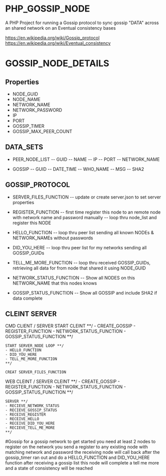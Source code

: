 # PHP_GOSSIP_NODE
A PHP Project for running a Gossip protocol to sync gossip "DATA" across an shared network  on an Eventual consistency bases

https://en.wikipedia.org/wiki/Gossip_protocol
https://en.wikipedia.org/wiki/Eventual_consistency

# GOSSIP_NODE_DETAILS
## Properties
- NODE_GUID
- NODE_NAME
- NETWORK_NAME
- NETWORK_PASSWORD
- IP
- PORT
- GOSSIP_TIMER
- GOSSIP_MAX_PEER_COUNT

## DATA_SETS
- PEER_NODE_LIST
-- GUID
-- NAME
-- IP
-- PORT
-- NETWORK_NAME

- GOSSIP
-- GUID
-- DATE_TIME
-- WHO_NAME
-- MSG
-- SHA2

## GOSSIP_PROTOCOL
- SERVER_FILES_FUNCTION
-- update or create server.json to set server properties

- REGISTER_FUNCTION
-- first time register this node to an remote node with network name and password manually
-- loop thru node_list and register this NODE

- HELLO_FUNCTION
-- loop thru peer list sending all known NODEs & NETWORK_NAMEs without passwords

- DID_YOU_HERE
-- loop thru peer list for my networks sending all GOSSIP_GUIDs

- TELL_ME_MORE_FUNCTION
-- loop thru received GOSSIP_GUIDs, retrieving all data for from node that shared it using NODE_GUID

- NETWORK_STATUS_FUNCTION
-- Show all NODES on this NETWORK_NAME that this nodes knows

- GOSSIP_STATUS_FUNCTION
-- Show all GOSSIP and include SHA2 if data complete


## CLEINT SERVER
CMD CLIENT / SERVER
	START CLEINT **/
	- CREATE_GOSSIP
	- REGISTER_FUNCTION
	- NETWORK_STATUS_FUNCTION
	- GOSSIP_STATUS_FUNCTION
	**/
	
	START SERVER_NODE LOOP **/
	- HELLO_FUNCTION
	- DID_YOU_HERE
	- TELL_ME_MORE_FUNCTION
	**/
	
	CREAT SERVER_FILES_FUNCTION
	
WEB CLEINT / SERVER
	CLEINT **/
	- CREATE_GOSSIP
	- REGISTER_FUNCTION
	- NETWORK_STATUS_FUNCTION
	- GOSSIP_STATUS_FUNCTION
	**/
	
	SERVER **/
	- RECIEVE_NETWORK_STATUS
	- RECIEVE_GOSSIP_STATUS
	- RECEIVE_REGISTER
	- RECEIVE_HELLO
	- RECEIVE_DID_YOU_HERE
	- RECIEVE_TELL_ME_MORE
	**/

#Gossip
for a gossip network to get started you need at least 2 nodes
to register on the network you send a register to any existing node with matching network and password
the receiving node will call back after the gossip_timer ran out and do a HELLO_FUNCTION and DID_YOU_HERE function
after receiving a gossip list this node will complete a tell me more and a state of consistency will be reached


